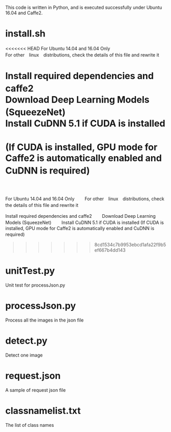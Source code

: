 This code is written in Python, and is executed successfully under Ubuntu 16.04 and Caffe2.

install.sh
===========
<<<<<<< HEAD
For Ubuntu 14.04 and 16.04 Only　　<br />
For other　linux　distributions, check the details of this file and rewrite it　　<br />
 
Install required dependencies and caffe2　　<br />
Download Deep Learning Models (SqueezeNet)　　<br />
Install CuDNN 5.1 if CUDA is installed 　<br />
(If CUDA is installed, GPU mode for Caffe2 is automatically enabled and CuDNN is required)　<br />　
=======
For Ubuntu 14.04 and 16.04 Only　　
For other　linux　distributions, check the details of this file and rewrite it　　

Install required dependencies and caffe2　　
Download Deep Learning Models (SqueezeNet)　　
Install CuDNN 5.1 if CUDA is installed
(If CUDA is installed, GPU mode for Caffe2 is automatically enabled and CuDNN is required)　　
>>>>>>> 8cd1534c7b9953ebcd1afa22f9b5ef667b4dd143


unitTest.py
============
Unit test for processJson.py


processJson.py
============
Process all the images in the json file


detect.py
============
Detect one image

request.json
============
A sample of request json file


classnamelist.txt
============
The list of class names






